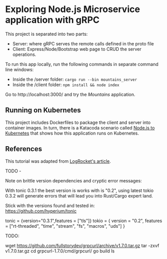 # Exploring Node.js Microservice application with gRPC

This project is separated into two parts:

- Server: where gRPC serves the remote calls defined in the proto file
- Client: Express/Node/Bootstrap web page to CRUD the server operations.

To run this app locally, run the following commands in separate command line windows:

- Inside the /server folder: `cargo run --bin mountains_server`
- Inside the /client folder: `npm install && node index`

Go to http://localhost:3000/ and try the _Mountains_ application.

## Running on Kubernetes

This project includes Dockerfiles to package the client and server into container images. In turn, there is a Katacoda scenario called [Node.js to Kubernetes](https://katacoda.com/javajon/courses/kubernetes-containers) that shows how this application runs on Kubernetes.

## References

This tutorial was adapted from [LogRocket's article](https://blog.logrocket.com/creating-a-crud-api-with-node-express-and-grpc/).


TODO -

Note on brittle version dependencies and cryptic error messages:

With tonic 0.3.1 the best version is works with is "0.2", using latest tokio 0.3.2 will generate errors that will lead you into Rust/Cargo expert land.

Stick with the versions found and tested in: https://github.com/hyperium/tonic

tonic = {version="0.3.1",features = ["tls"]}
tokio = { version = "0.2", features = ["rt-threaded", "time", "stream", "fs", "macros", "uds"] }



TODO:

wget https://github.com/fullstorydev/grpcurl/archive/v1.7.0.tar.gz
tar -zxvf v1.7.0.tar.gz
cd grpcurl-1.7.0/cmd/grpcurl/
go build
ls